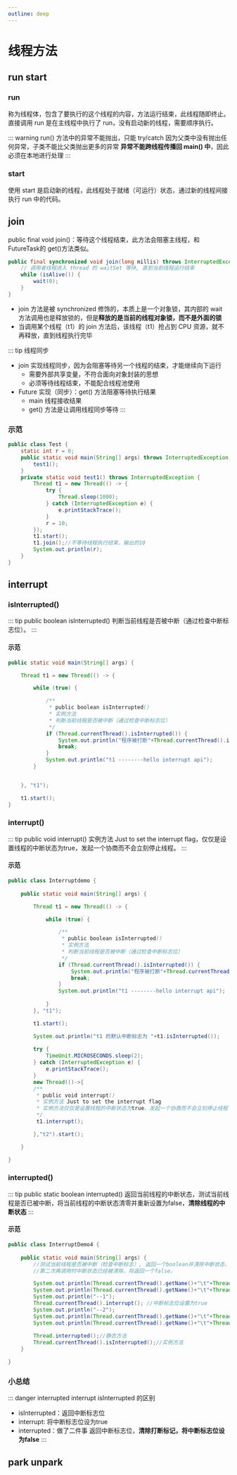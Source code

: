 ```yaml
---
outline: deep
---
```


# 线程方法

## run start

### run

称为线程体，包含了要执行的这个线程的内容，方法运行结束，此线程随即终止。直接调用 run 是在主线程中执行了 run，没有启动新的线程，需要顺序执行。

::: warning run() 方法中的异常不能抛出，只能 try/catch
因为父类中没有抛出任何异常，子类不能比父类抛出更多的异常
**异常不能跨线程传播回 main() 中**，因此必须在本地进行处理
:::

### start

使用 start 是启动新的线程，此线程处于就绪（可运行）状态，通过新的线程间接执行 run 中的代码。

## join

public final void join()：等待这个线程结束，此方法会阻塞主线程，和FutureTask的 get()方法类似。

```java
public final synchronized void join(long millis) throws InterruptedException {
    // 调用者线程进入 thread 的 waitSet 等待, 直到当前线程运行结束
    while (isAlive()) {
        wait(0);
    }
}
```

- join 方法是被 synchronized 修饰的，本质上是一个对象锁，其内部的 wait 方法调用也是释放锁的，但是**释放的是当前的线程对象锁，而不是外面的锁**
- 当调用某个线程（t1）的 join 方法后，该线程（t1）抢占到 CPU 资源，就不再释放，直到线程执行完毕


::: tip 线程同步
- join 实现线程同步，因为会阻塞等待另一个线程的结束，才能继续向下运行
  - 需要外部共享变量，不符合面向对象封装的思想
  - 必须等待线程结束，不能配合线程池使用
- Future 实现（同步）：get() 方法阻塞等待执行结果
  - main 线程接收结果
  - get() 方法是让调用线程同步等待
:::

### 示范

```java
public class Test {
    static int r = 0;
    public static void main(String[] args) throws InterruptedException {
        test1();
    }
    private static void test1() throws InterruptedException {
        Thread t1 = new Thread(() -> {
            try {
                Thread.sleep(1000);
            } catch (InterruptedException e) {
                e.printStackTrace();
            }
            r = 10;
        });
        t1.start();
        t1.join();//不等待线程执行结束，输出的10
        System.out.println(r);
    }
}
```

## interrupt 

### isInterrupted()

::: tip public boolean isInterrupted()
判断当前线程是否被中断（通过检查中断标志位）。
:::

#### 示范

```java
public static void main(String[] args) {

    Thread t1 = new Thread(() -> {

        while (true) {

            /**
             * public boolean isInterrupted()
             * 实例方法
             * 判断当前线程是否被中断（通过检查中断标志位）
             */
            if (Thread.currentThread().isInterrupted()) {
                System.out.println("程序被打断"+Thread.currentThread().isInterrupted());
                break;
            }
            System.out.println("t1 --------hello interrupt api");
        }


    }, "t1");

    t1.start();
}
```
###  interrupt()


::: tip public void interrupt()
实例方法 Just to set the interrupt flag，仅仅是设置线程的中断状态为true，发起一个协商而不会立刻停止线程。
:::
#### 示范
```java
public class Interruptdemo {
    
    public static void main(String[] args) {

        Thread t1 = new Thread(() -> {

            while (true) {

                /**
                 * public boolean isInterrupted()
                 * 实例方法
                 * 判断当前线程是否被中断（通过检查中断标志位）
                 */
                if (Thread.currentThread().isInterrupted()) {
                    System.out.println("程序被打断"+Thread.currentThread().isInterrupted());
                    break;
                }
                System.out.println("t1 --------hello interrupt api");
                
            }
        }, "t1");

        t1.start();

        System.out.println("t1 的默认中断标志为 "+t1.isInterrupted());
        
        try {
            TimeUnit.MICROSECONDS.sleep(2);
        } catch (InterruptedException e) {
            e.printStackTrace();
        }
        new Thread(()->{
        /**
         * public void interrupt()
         * 实例方法 Just to set the interrupt flag
         * 实例方法仅仅是设置线程的中断状态为true，发起一个协商而不会立刻停止线程
         */
         t1.interrupt();

        },"t2").start();

    }

}
```
### interrupted()
::: tip public static boolean interrupted()
返回当前线程的中断状态，测试当前线程是否已被中断，将当前线程的中断状态清零并重新设置为false，**清除线程的中断状态**
:::
#### 示范

```java
public class InterruptDemo4 {
    
    public static void main(String[] args) {
        //测试当前线程是否被中断（检查中断标志）, 返回一个boolean并清除中断状态，
        //第二次再调用时中断状态已经被清除，将返回一个false。

        System.out.println(Thread.currentThread().getName()+"\t"+Thread.interrupted());//false
        System.out.println(Thread.currentThread().getName()+"\t"+Thread.interrupted());//false
        System.out.println("--1");
        Thread.currentThread().interrupt(); //中断标志位设置为true
        System.out.println("--2");
        System.out.println(Thread.currentThread().getName()+"\t"+Thread.interrupted());//true
        System.out.println(Thread.currentThread().getName()+"\t"+Thread.interrupted());//false
        
        Thread.interrupted();//静态方法
        Thread.currentThread().isInterrupted();//实例方法
    }

}
```
### 小总结
::: danger  interrupted interrupt isInterrupted 的区别
- isInterrupted：返回中断标志位
- interrupt: 将中断标志位设为true
- interrupted：做了二件事 返回中断标志位，**清除打断标记，将中断标志位设为false**
:::

## park unpark